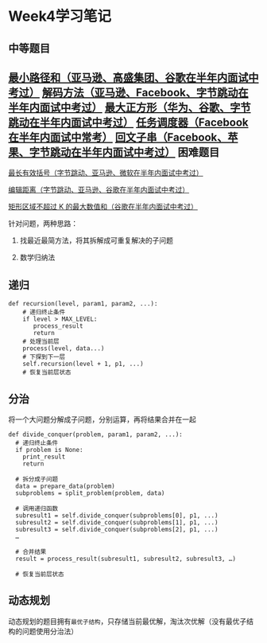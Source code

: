 Week4学习笔记
=============
中等题目
--------

[最小路径和（亚马逊、高盛集团、谷歌在半年内面试中考过）](https://leetcode-cn.com/problems/minimum-path-sum/)
[解码方法（亚马逊、Facebook、字节跳动在半年内面试中考过）](https://leetcode-cn.com/problems/decode-ways/)
[最大正方形（华为、谷歌、字节跳动在半年内面试中考过）](https://leetcode-cn.com/problems/maximal-square/)
[任务调度器（Facebook 在半年内面试中常考）](https://leetcode-cn.com/problems/task-scheduler/)
[回文子串（Facebook、苹果、字节跳动在半年内面试中考过）](https://leetcode-cn.com/problems/palindromic-substrings/)
困难题目
--------

[最长有效括号（字节跳动、亚马逊、微软在半年内面试中考过）](https://leetcode-cn.com/problems/longest-valid-parentheses/)

[编辑距离（字节跳动、亚马逊、谷歌在半年内面试中考过）](https://leetcode-cn.com/problems/edit-distance/)

[矩形区域不超过 K 的最大数值和（谷歌在半年内面试中考过）](https://leetcode-cn.com/problems/max-sum-of-rectangle-no-larger-than-k/)

针对问题，两种思路：

1. 找最近最简方法，将其拆解成可重复解决的子问题

2. 数学归纳法

## 递归

```
def recursion(level, param1, param2, ...): 
    # 递归终止条件
    if level > MAX_LEVEL: 
	   process_result 
	   return 
    # 处理当前层
    process(level, data...) 
    # 下探到下一层
    self.recursion(level + 1, p1, ...) 
    # 恢复当前层状态
```
## 分治

将一个大问题分解成子问题，分别运算，再将结果合并在一起
```
def divide_conquer(problem, param1, param2, ...): 
  # 递归终止条件
  if problem is None: 
	print_result 
	return 

  # 拆分成子问题
  data = prepare_data(problem) 
  subproblems = split_problem(problem, data) 

  # 调用递归函数
  subresult1 = self.divide_conquer(subproblems[0], p1, ...) 
  subresult2 = self.divide_conquer(subproblems[1], p1, ...) 
  subresult3 = self.divide_conquer(subproblems[2], p1, ...) 
  …

  # 合并结果
  result = process_result(subresult1, subresult2, subresult3, …)
	
  # 恢复当前层状态
```
## 动态规划

动态规划的题目拥有```最优子结构```，只存储当前最优解，淘汰次优解（没有最优子结构的问题使用分治法）


